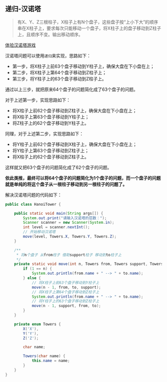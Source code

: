## 递归-汉诺塔
> 有X、Y、Z三根柱子，X柱子上有N个盘子，这些盘子按“上小下大”的顺序串在X柱子上，要求每次只能移动一个盘子，将X柱子上的盘子移动到Z柱子上，且顺序不变。输出移动顺序。

[体验汉诺塔游戏](http://www.hannuota.cn/)

汉诺塔问题可以使用`递归`来实现，思路如下：
* 第一步，将X柱子上前63个盘子移动到Y柱子上，确保大盘在下小盘在上；
* 第二步，将X柱子上第64个盘子移动到Z柱子上；
* 第三步，将Y柱子上的63个盘子移动到Z柱子上。

通过以上三步，就把原来64个盘子的问题简化成了63个盘子的问题。

对于上述第一步，实现思路如下：
* 将X柱子上前62个盘子移动到Z柱子上，确保大盘在下小盘在上；
* 将X柱子上第63个盘子移动到Y柱子上；
* 将Z柱子上的62个盘子移动到Y柱子上。

同理，对于上述第二步，实现思路如下：
* 将Y柱子上前62个盘子移动到X柱子上，确保大盘在下小盘在上；
* 将Y柱子上第63个盘子移动到Z柱子上；
* 将X柱子上的62个盘子移动到Z柱子上。

这样就又把63个盘子的问题简化成了62个盘子的问题。

**依此类推，最终可以将64个盘子的问题简化为1个盘子的问题，而一个盘子的问题就是单纯的将这个盘子从一根柱子移动到另一根柱子的问题了。**

解决汉诺塔问题的代码如下：
```java
public class HanoiTower {

    public static void main(String args[]) {
        System.out.print("请输入汉诺塔的层数：");
        Scanner scanner = new Scanner(System.in);
        int level = scanner.nextInt();
        // 开始移动汉诺塔
        move(level, Towers.X, Towers.Y, Towers.Z);
    }

    /**
     * 将n个盘子 从from柱子 借助support柱子 移动到to柱子上
     */
    private static void move(int n, Towers from, Towers support, Towers to) {
        if (1 == n) {
            System.out.println(from.name + " --> " + to.name);
        } else {
            // 将X柱子上前63个盘子移动到Y柱子上
            move(n - 1, from, to, support);
            // 将X柱子上第64个盘子移动到Z柱子上
            System.out.println(from.name + " --> " + to.name);
            // 将Y柱子上的63个盘子移动到Z柱子上
            move(n - 1, support, from, to);
        }
    }

    private enum Towers {
        X('X'),
        Y('Y'),
        Z('Z');

        char name;

        Towers(char name) {
            this.name = name;
        }
    }
}
```
